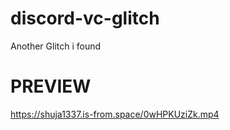 # discord-vc-glitch
Another Glitch i found


# PREVIEW

https://shuja1337.is-from.space/0wHPKUziZk.mp4
